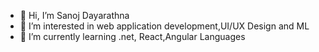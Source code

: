 - 👋 Hi, I’m Sanoj Dayarathna
- 👀 I’m interested in web application development,UI/UX Design and ML
- 🌱 I’m currently learning .net, React,Angular Languages


<!---
Sanoj5c/Sanoj5c is a ✨ special ✨ repository because its `README.md` (this file) appears on your GitHub profile.
You can click the Preview link to take a look at your changes.
--->
